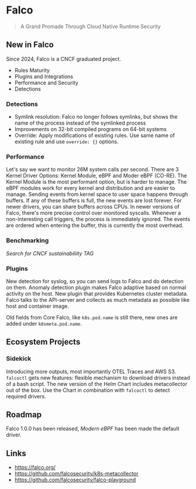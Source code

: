 # Falco

> A Grand Promade Through Cloud Native Runtime Security

## New in Falco

Since 2024, Falco is a CNCF graduated project.

- Rules Maturity
- Plugins and Integrations
- Performance and Security
- Detections

### Detections

- Symlink resolution: Falco no longer follows symlinks, but shows the name of the process instead of the symlinked process
- Improvements on 32-bit compiled programs on 64-bit systems
- Override: Apply modifications of existing rules. Use same name of existing rule and use `override: {}` options.

### Performance

Let's say we want to monitor 26M system calls per second. There are 3 Kernel Driver Options: Kernel Module, eBPF and Moder eBPF (CO-RE). The Kernel
Module is the most performant option, but is harder to manage. The eBPF modules work for every kernel and distribution and are easier to manage. Sending events from kernel space to user
space happens through buffers. If any of these buffers is full, the new events are lost forever. For newer drivers, you can share buffers across CPUs. In newer versions of Falco,
there's more precise control over monitored syscalls. Whenever a non-interesting call triggers, the process is immediately ignored. The events are ordered when entering the buffer,
this is currently the most overhead.

### Benchmarking

_Search for CNCF sustainabiliity TAG_

### Plugins

New detection for syslog, so you can send logs to Falco and do detection on them. Anomaly detection plugin makes Falco adaptive based on normal activity on the host.
New plugin that provides Kubernetes cluster metadata. Falco talks to the API-server and collects as much metadata as possible like host and container image.

Old fields from Core Falco, like `k8s.pod.name` is still there, new ones are added under `k8smeta.pod.name`.

## Ecosystem Projects

### Sidekick

Introducing more outputs, most importantly OTEL Traces and AWS S3.
`falcoctl` gets new features: flexible mechanism to download drivers instead of a bash script. The new version of the Helm Chart includes metacollector out of the box.
Use the Chart in combination with `falcoctl` to detect required drivers.

## Roadmap

Falco 1.0.0 has been released, _Modern eBPF_ has been made the default driver.

## Links

- <https://falco.org/>
- <https://github.com/falcosecurity/k8s-metacollector>
- <https://github.com/falcosecurity/falco-playground>
